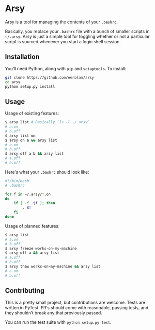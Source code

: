 # Arsy
Arsy is a tool for managing the contents of your `.bashrc`.

Basically, you replace your `.bashrc` file with a bunch of smaller scripts in `~/.arsy`.
Arsy is just a simple tool for toggling whether or not a particular script is sourced
whenever you start a login shell session.

## Installation
You'll need Python, along with `pip` and `setuptools`.
To install:

```bash
git clone https://github.com/eenblam/arsy
cd arsy
python setup.py install
```

## Usage

Usage of existing features:

```bash
$ arsy list # Basically `ls -l ~/.arsy`
# a.on
# b.off
$ arsy list on
$ arsy on a && arsy list
# a.on
# b.off
$ arsy off a b && arsy list
# a.off
# b.off
```

Here's what your `.bashrc` should look like:

```bash
#!/bin/bash
# .bashrc

for f in ~/.arsy/*.on
do
    if [ -f  $f ]; then
        . $f
    fi
done
```

Usage of planned features:

```bash
$ arsy list
# a.on
# b.off
$ arsy freeze works-on-my-machine
$ arsy off a && arsy list
# a.off
# b.off
$ arsy thaw works-on-my-machine && arsy list
# a.on
# b.off
```

## Contributing
This is a pretty small project, but contributions are welcome.
Tests are written in PyTest.
PR's should come with reasonable, passing tests,
and they shouldn't break any that previously passed.

You can run the test suite with `python setup.py test`.
